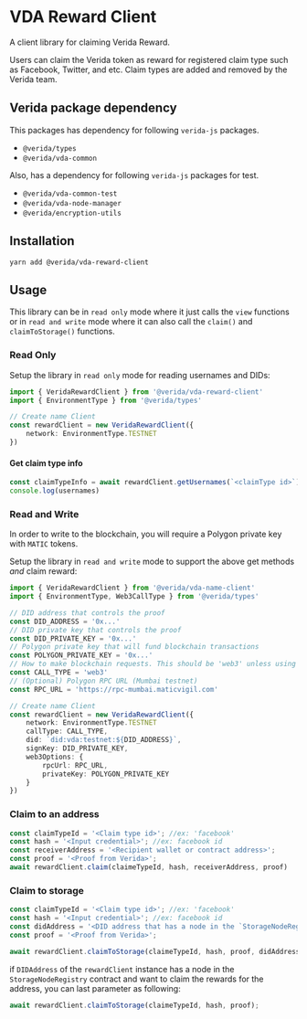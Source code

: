 
# VDA Reward Client

A client library for claiming Verida Reward.

Users can claim the Verida token as reward for registered claim type such as Facebook, Twitter, and etc. Claim types are added and removed by the Verida team.

## Verida package dependency
This packages has dependency for following `verida-js` packages.
- `@verida/types`
- `@verida/vda-common`

Also, has a dependency for following `verida-js` packages for test.
- `@verida/vda-common-test`
- `@verida/vda-node-manager`
- `@verida/encryption-utils`

## Installation

```
yarn add @verida/vda-reward-client
```

## Usage

This library can be in `read only` mode where it just calls the `view` functions or in `read and write` mode where it can also call the `claim()` and `claimToStorage()` functions.

### Read Only

Setup the library in `read only` mode for reading usernames and DIDs:

```ts
import { VeridaRewardClient } from '@verida/vda-reward-client'
import { EnvironmentType } from '@verida/types'

// Create name Client
const rewardClient = new VeridaRewardClient({
    network: EnvironmentType.TESTNET
})
```

#### Get claim type info

```ts
const claimTypeInfo = await rewardClient.getUsernames(`<claimType id>`);
console.log(usernames)
```

### Read and Write

In order to write to the blockchain, you will require a Polygon private key with `MATIC` tokens.

Setup the library in `read and write` mode to support the above get methods *and* claim reward:

```ts
import { VeridaRewardClient } from '@verida/vda-name-client'
import { EnvironmentType, Web3CallType } from '@verida/types'

// DID address that controls the proof
const DID_ADDRESS = '0x...'
// DID private key that controls the proof
const DID_PRIVATE_KEY = '0x...'
// Polygon private key that will fund blockchain transactions
const POLYGON_PRIVATE_KEY = '0x...'
// How to make blockchain requests. This should be 'web3' unless using Verida's meta transaction server.
const CALL_TYPE = 'web3'
// (Optional) Polygon RPC URL (Mumbai testnet)
const RPC_URL = 'https://rpc-mumbai.maticvigil.com'

// Create name Client
const rewardClient = new VeridaRewardClient({
    network: EnvironmentType.TESTNET
    callType: CALL_TYPE,
    did: `did:vda:testnet:${DID_ADDRESS}`,
    signKey: DID_PRIVATE_KEY,
    web3Options: {
        rpcUrl: RPC_URL,
        privateKey: POLYGON_PRIVATE_KEY
    }
})
```

### Claim to an address

```ts
const claimTypeId = '<Claim type id>'; //ex: 'facebook'
const hash = '<Input credential>'; //ex: facebook id
const receiverAddress = '<Recipient wallet or contract address>';
const proof = '<Proof from Verida>';
await rewardClient.claim(claimeTypeId, hash, receiverAddress, proof)
```

### Claim to storage

```ts
const claimTypeId = '<Claim type id>'; //ex: 'facebook'
const hash = '<Input credential>'; //ex: facebook id
const didAddress = '<DID address that has a node in the `StorageNodeRegistry` contract>';
const proof = '<Proof from Verida>';

await rewardClient.claimToStorage(claimeTypeId, hash, proof, didAddress);
```

if `DIDAddress` of the `rewardClient` instance has a node in the `StorageNodeRegistry` contract and want to claim the rewards for the address, you can last parameter as following:
```ts
await rewardClient.claimToStorage(claimeTypeId, hash, proof);
```
